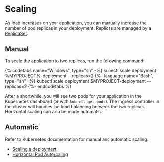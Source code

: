 # Scaling

As load increases on your application, you can manually increase the number of pod replicas in your deployment. Replicas are managed by a [ReplicaSet](https://kubernetes.io/docs/concepts/workloads/controllers/replicaset/).

## Manual

To scale the application to two replicas, run the following command:

{% codetabs name="Windows", type="sh" -%}
kubectl scale deployment %MYPROJECT%-deployment --replicas=2
{%- language name="Bash", type="sh" -%}
kubectl scale deployment $MYPROJECT-deployment --replicas=2
{%- endcodetabs %}

After a shortwhile, you will see two pods for your application in the Kubernetes dashboard (or with `kubectl get pods`). The Ingress controller in the cluster will handles the load balancing between the two replicas. Horizontal scaling can also be made automatic.

## Automatic

Refer to Kubernetes documentation for manual and automatic scaling:

   * [Scaling a deployment](https://kubernetes.io/docs/concepts/workloads/controllers/deployment/#scaling-a-deployment)
   * [Horizontal Pod Autoscaling](https://kubernetes.io/docs/tasks/run-application/horizontal-pod-autoscale-walkthrough/)
